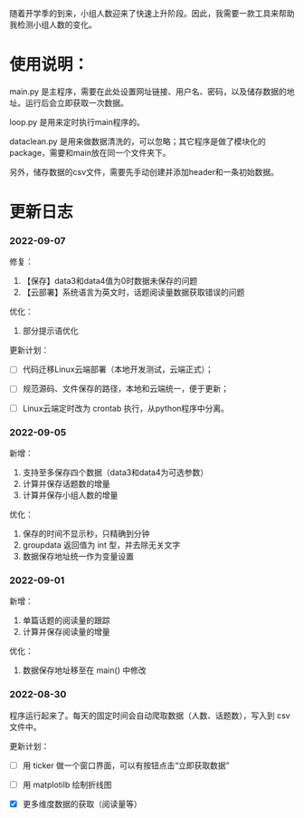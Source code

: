 随着开学季的到来，小组人数迎来了快速上升阶段。因此，我需要一款工具来帮助我检测小组人数的变化。



# 使用说明：

main.py 是主程序，需要在此处设置网址链接、用户名、密码，以及储存数据的地址。运行后会立即获取一次数据。

loop.py 是用来定时执行main程序的。

dataclean.py 是用来做数据清洗的，可以忽略；其它程序是做了模块化的package，需要和main放在同一个文件夹下。

另外，储存数据的csv文件，需要先手动创建并添加header和一条初始数据。



# 更新日志

### 2022-09-07

修复：

1. 【保存】data3和data4值为0时数据未保存的问题
2. 【云部署】系统语言为英文时，话题阅读量数据获取错误的问题

优化：

1. 部分提示语优化

更新计划：

- [ ] 代码迁移Linux云端部署（本地开发测试，云端正式）；
- [ ] 规范源码、文件保存的路径，本地和云端统一，便于更新；
- [ ] Linux云端定时改为 crontab 执行，从python程序中分离。



### 2022-09-05

新增：

1. 支持至多保存四个数据（data3和data4为可选参数）
2. 计算并保存话题数的增量
3. 计算并保存小组人数的增量


优化：

1. 保存的时间不显示秒，只精确到分钟
3. groupdata 返回值为 int 型，并去除无关文字
4. 数据保存地址统一作为变量设置


### 2022-09-01

新增：

1. 单篇话题的阅读量的跟踪
2. 计算并保存阅读量的增量

优化：

1. 数据保存地址移至在 main() 中修改



### 2022-08-30

程序运行起来了。每天的固定时间会自动爬取数据（人数、话题数），写入到 csv 文件中。

更新计划：

- [ ] 用 ticker 做一个窗口界面，可以有按钮点击“立即获取数据”
- [ ] 用 matplotilb 绘制折线图
- [x] 更多维度数据的获取（阅读量等）

